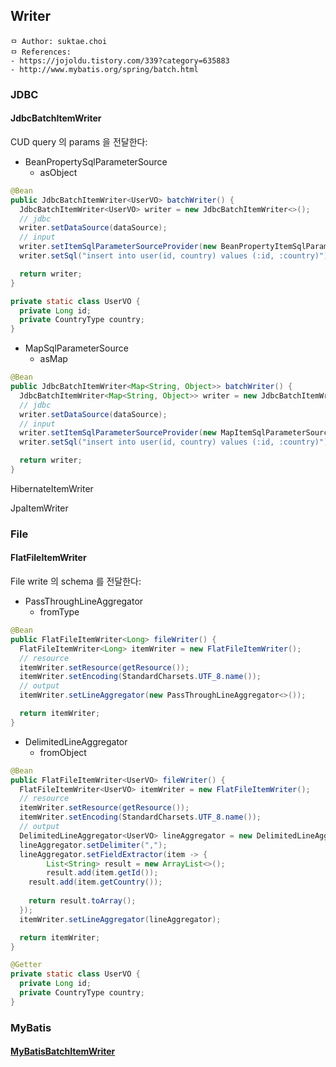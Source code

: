 ## Writer

```
ㅁ Author: suktae.choi
ㅁ References:
- https://jojoldu.tistory.com/339?category=635883
- http://www.mybatis.org/spring/batch.html
```

### JDBC

#### JdbcBatchItemWriter

CUD query 의 params 을 전달한다:

- BeanPropertySqlParameterSource
  - asObject

```java
@Bean
public JdbcBatchItemWriter<UserVO> batchWriter() {
  JdbcBatchItemWriter<UserVO> writer = new JdbcBatchItemWriter<>();
  // jdbc
  writer.setDataSource(dataSource);
  // input
  writer.setItemSqlParameterSourceProvider(new BeanPropertyItemSqlParameterSourceProvider<>());
  writer.setSql("insert into user(id, country) values (:id, :country)");

  return writer;
}

private static class UserVO {
  private Long id;
  private CountryType country;
}
```

- MapSqlParameterSource
  - asMap

```java
@Bean
public JdbcBatchItemWriter<Map<String, Object>> batchWriter() {
  JdbcBatchItemWriter<Map<String, Object>> writer = new JdbcBatchItemWriter<>();
  // jdbc
  writer.setDataSource(dataSource);
  // input
  writer.setItemSqlParameterSourceProvider(new MapItemSqlParameterSourceProvider<>());
  writer.setSql("insert into user(id, country) values (:id, :country)");

  return writer;
}
```

HibernateItemWriter

JpaItemWriter

### File

#### FlatFileItemWriter

File write 의 schema 를 전달한다:

- PassThroughLineAggregator
  - fromType

```java
@Bean
public FlatFileItemWriter<Long> fileWriter() {
  FlatFileItemWriter<Long> itemWriter = new FlatFileItemWriter();
  // resource
  itemWriter.setResource(getResource());
  itemWriter.setEncoding(StandardCharsets.UTF_8.name());
  // output
  itemWriter.setLineAggregator(new PassThroughLineAggregator<>());

  return itemWriter;
}
```

- DelimitedLineAggregator
  - fromObject

```java
@Bean
public FlatFileItemWriter<UserVO> fileWriter() {
  FlatFileItemWriter<UserVO> itemWriter = new FlatFileItemWriter();
  // resource
  itemWriter.setResource(getResource());
  itemWriter.setEncoding(StandardCharsets.UTF_8.name());
  // output
  DelimitedLineAggregator<UserVO> lineAggregator = new DelimitedLineAggregator<>();
  lineAggregator.setDelimiter(",");
  lineAggregator.setFieldExtractor(item -> {
		List<String> result = new ArrayList<>();
		result.add(item.getId());
    result.add(item.getCountry());
    
    return result.toArray();
  });
  itemWriter.setLineAggregator(lineAggregator);

  return itemWriter;
}

@Getter
private static class UserVO {
  private Long id;
  private CountryType country;
}
```

### MyBatis

#### [MyBatisBatchItemWriter](http://www.mybatis.org/spring/batch.html)

